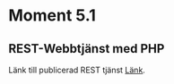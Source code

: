 # Moment 5.1
## REST-Webbtjänst med PHP

Länk till publicerad REST tjänst [Länk](http://studenter.miun.se/~empa1600/writeable/webbutveckling3/moment5.1/).
